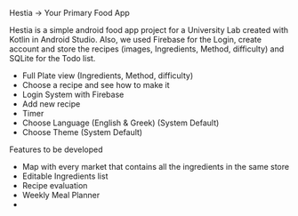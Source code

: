 ﻿Hestia -> Your Primary Food App 



Hestia is a simple android food app project for a University Lab created with Kotlin in Android Studio. Also, we used Firebase for the Login, create account and store the recipes (images, Ingredients, Method, difficulty) and SQLite for the Todo list. 

- Full Plate view (Ingredients, Method, difficulty)
- Choose a recipe and see how to make it
- Login System with Firebase 
- Add new recipe
- Timer
- Choose Language (English & Greek) (System Default)
- Choose Theme (System Default)


Features to be developed

- Map with every market that contains all the ingredients in the same store
- Editable Ingredients list  
- Recipe evaluation
- Weekly Meal Planner
- 
